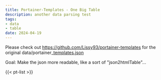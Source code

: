```yaml
---
title: Portainer-Templates - One Big Table
description: another data parsing test
tags:
- data
- table
date: 2024-04-19
---
```

Please check out https://github.com/Lissy93/portainer-templates for the original data/portainer_[templates.json](https://raw.githubusercontent.com/Lissy93/portainer-templates/main/templates.json)

Goal: Make the json more readable, like a sort of "json2htmlTable"...

{{< pt-list >}}


